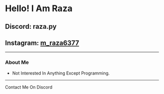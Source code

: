 #  Hello! I Am Raza

##  Discord: raza.py

##  Instagram: [m_raza6377](https://www.instagram.com/m_raza6377)

---

### About Me

- Not Interested In Anything Except Programming.
---

Contact Me On Discord
